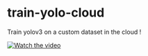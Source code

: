 # train-yolo-cloud

Train yolov3 on a custom dataset in the cloud !

[![Watch the video](https://img.youtube.com/vi/o6vdWPf57PI/0.jpg)](https://www.youtube.com/watch?v=o6vdWPf57PI)
